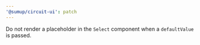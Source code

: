 ```yaml
---
'@sumup/circuit-ui': patch
---
```


Do not render a placeholder in the `Select` component when a `defaultValue` is passed.

